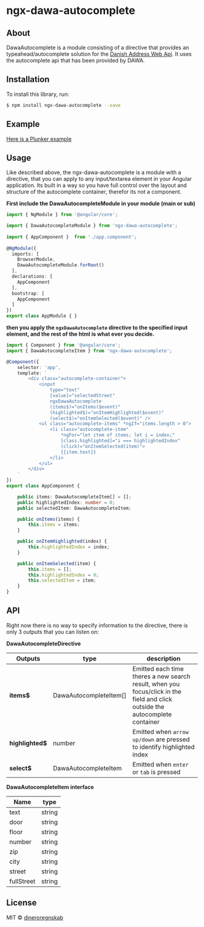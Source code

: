 # ngx-dawa-autocomplete

## About

DawaAutocomplete is a module consisting of a directive that provides an typeahead/autocomplete solution for the [Danish Address Web Api](https://dawa.aws.dk/). It uses the autocomplete api that has been provided by DAWA.

## Installation

To install this library, run:

```bash
$ npm install ngx-dawa-autocomplete --save
```

## Example

[Here is a Plunker example](http://embed.plnkr.co/JRgHXteqVxOSo2TKsyXD/)

## Usage

Like described above, the ngx-dawa-autocomplete is a module with a directive, that you can apply to any input/textarea element in your Angular application. Its built in a way so you have full control over the layout and structure of the autocomplete container, therefor its not a component.

**First include the DawaAutocompleteModule in your module (main or sub)**
```typescript
import { NgModule } from '@angular/core';

import { DawaAutocompleteModule } from 'ngx-dawa-autocomplete';
 
import { AppComponent }  from './app.component';
 
@NgModule({
  imports: [
    BrowserModule,
    DawaAutocompleteModule.forRoot()
  ],
  declarations: [
    AppComponent
  ],
  bootstrap: [
    AppComponent
  ]
})
export class AppModule { }
```

**then you apply the `ngxDawaAutocomplete` directive to the specified input element, and the rest of the html is what ever you decide.**
```typescript
import { Component } from '@angular/core';
import { DawaAutocompleteItem } from 'ngx-dawa-autocomplete';

@Component({
    selector: 'app',
    template: `
        <div class="autocomplete-container">
            <input
                type="text"
                [value]="selectedStreet"
                ngxDawaAutocomplete
                (items$)="onItems($event)"
                (highlighted$)="onItemHighlighted($event)"
                (select$)="onItemSelected($event)" />
            <ul class="autocomplete-items" *ngIf="items.length > 0">
                <li class="autocomplete-item"
                    *ngFor="let item of items; let i = index;"
                    [class.highlighted]="i === highlightedIndex"
                    (click)="onItemSelected(item)">
                    {{item.text}}
                </li>
            </ul>
        </div>
    `
})
export class AppComponent {

    public items: DawaAutocompleteItem[] = [];
    public highlightedIndex: number = 0;
    public selectedItem: DawaAutocompleteItem;

    public onItems(items) {
        this.items = items;
    }

    public onItemHighlighted(index) {
        this.highlightedIndex = index;
    }

    public onItemSelected(item) {
        this.items = [];
        this.highlightedIndex = 0;
        this.selectedItem = item;
    }
}
```

## API

Right now there is no way to specify information to the directive, there is only 3 outputs that you can listen on:

**DawaAutocompleteDirective**  

| Outputs          | type                    | description      |
| ---------------- | ----------------------- | ---------------- |
| **items$**       | DawaAutocompleteItem[]  | Emitted each time theres a new search result, when you focus/click in the field and click outside the autocomplete container |
| **highlighted$** | number                  | Emitted when `arrow up/down` are pressed to identify highlighted index |
| **select$**      | DawaAutocompleteItem    | Emitted when `enter` or `tab` is pressed |

**DawaAutocompleteItem interface**  

| Name          | type   |
| ------------- | ------ |
| text          | string |
| door          | string |
| floor         | string |
| number        | string |
| zip           | string |
| city          | string |
| street        | string |
| fullStreet    | string |

## License

MIT © [dineroregnskab](mailto:developer@dinero.dk)
